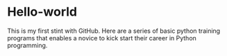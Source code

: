 # Hello-world

This is my first stint with GitHub. Here are a series of basic python training programs that enables a novice to kick start their career in Python programming.
